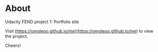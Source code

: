 # About
Udacity FEND project 1: Portfolio site


Visit [https://omoleoo.github.io/me](https://omoleoo.github.io/me) to view the project.


Cheers!